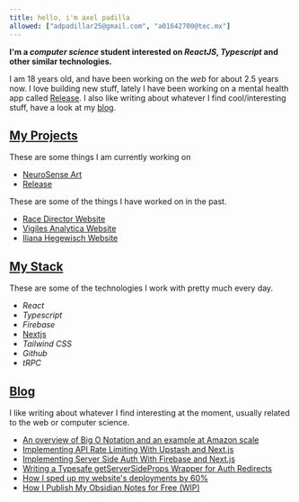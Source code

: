 ```yaml
---
title: hello, i'm axel padilla
allowed: ["adpadillar25@gmail.com", "a01642700@tec.mx"]
---
```


**I'm a _computer science_ student interested on _ReactJS_, _Typescript_ and other similar technologies.**

I am 18 years old, and have been working on the _web_ for about 2.5 years now. I love building new stuff, lately I have been working on a mental health app called [Release](Release/Release.md). I also like writing about whatever I find cool/interesting stuff, have a look at my [blog](Blog/All%20posts.md).

## [My Projects](Personal/My%20Projects.md)

These are some things I am currently working on

- [NeuroSense Art](NeuroSense/NeuroSense%20Art.md)
- [Release](Release/Release.md)

These are some of the things I have worked on in the past.

- [Race Director Website](Personal/Race%20Director%20Website.md)
- [Vigiles Analytica Website](Personal/Vigiles%20Analytica%20Website.md)
- [Iliana Hegewisch Website](Personal/Iliana%20Hegewisch%20Website.md)

## [My Stack](Personal/My%20Stack.md)

These are some of the technologies I work with pretty much every day.

- _React_
- _Typescript_
- _Firebase_
- [Nextjs](Release/Developer/Nextjs.md)
- _Tailwind CSS_
- _Github_
- _tRPC_

## [Blog](Blog/All%20posts.md)

I like writing about whatever I find interesting at the moment, usually related to the web or computer science.

- [An overview of Big O Notation and an example at Amazon scale](Blog/Posts/big-o-notation-at-amazon-scale.md)
- [Implementing API Rate Limiting With Upstash and Next.js](Blog/Posts/implementing-rate-limiting.md)
- [Implementing Server Side Auth With Firebase and Next.js](Blog/Posts/implementing-server-side-auth.md)
- [Writing a Typesafe getServerSideProps Wrapper for Auth Redirects](Blog/Posts/serverside-auth-redirects.md)
- [How I sped up my website's deployments by 60%](Blog/Posts/vite-is-fast.md)
- [How I Publish My Obsidian Notes for Free (WIP)](Blog/Posts/how-does-my-obsidian-publish-work.md)
